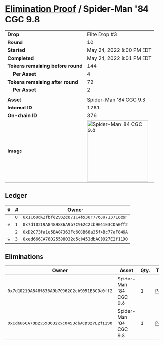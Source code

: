 # [Elimination Proof](./readme.md) / Spider-Man &#039;84 CGC 9.8

|||
|---|---|
| **Drop** | Elite Drop #3 |
| **Round** | 10 |
| **Started** | May 24, 2022 8:00 PM EDT |
| **Completed** | May 24, 2022 8:01 PM EDT |
| **Tokens remaining before round** | 144 |
| **&nbsp;&nbsp;&nbsp;&nbsp;Per Asset** | 4 |
| **Tokens remaining after round** | 72 |
| **&nbsp;&nbsp;&nbsp;&nbsp;Per Asset** | 2 |
| | |
| **Asset** | Spider-Man &#039;84 CGC 9.8 |
| **Internal ID** | 1781 |
| **On-chain ID** | 376 |
| **Image** | <img src="https://tcdn.blokpax.com/9648a5d9-1875-4b65-9255-c89fbee57c34/7cf9bb64aa2a8d8e2b4f6ac4fde55ebf58100546601f301c93658d043eae636e.png" height="200" alt="Spider-Man &#039;84 CGC 9.8" /> |

## Ledger

| 💀 | # | Owner |
| --- | --- | --- |
|  | `0` | `0x1C60dA2fbfe29B2e871C4b530F77630713718e6F` |
| 💀 | `1` | `0x7d10219A8489836A9b7C962C2cb9051E3CDa0ff2` |
|  | `2` | `0xD2C73fa1e5BA87363Fc603B68a35f4Bc77aF846A` |
| 💀 | `3` | `0xed666CA78D25598032c5c0453dbACD927E2f1190` |


## Eliminations

| Owner | Asset | Qty. | Transaction |
| --- | --- | --- | --- |
| `0x7d10219A8489836A9b7C962C2cb9051E3CDa0ff2` | Spider-Man '84 CGC 9.8 | 1 | [Polygonscan](https://polygonscan.com/tx/0xa490098b26555cc4377e0650ada5ab55c1a65fdd8cd9d8d29257d587caa5c68e) |
| `0xed666CA78D25598032c5c0453dbACD927E2f1190` | Spider-Man '84 CGC 9.8 | 1 | [Polygonscan](https://polygonscan.com/tx/0x342df08855111ab10fc663916f8e18d7068cecc1614caf0ba74c1a48a70aa5b5) |
